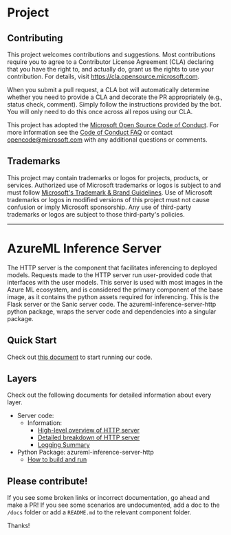 # Project

## Contributing

This project welcomes contributions and suggestions.  Most contributions require you to agree to a
Contributor License Agreement (CLA) declaring that you have the right to, and actually do, grant us
the rights to use your contribution. For details, visit https://cla.opensource.microsoft.com.

When you submit a pull request, a CLA bot will automatically determine whether you need to provide
a CLA and decorate the PR appropriately (e.g., status check, comment). Simply follow the instructions
provided by the bot. You will only need to do this once across all repos using our CLA.

This project has adopted the [Microsoft Open Source Code of Conduct](https://opensource.microsoft.com/codeofconduct/).
For more information see the [Code of Conduct FAQ](https://opensource.microsoft.com/codeofconduct/faq/) or
contact [opencode@microsoft.com](mailto:opencode@microsoft.com) with any additional questions or comments.

## Trademarks

This project may contain trademarks or logos for projects, products, or services. Authorized use of Microsoft 
trademarks or logos is subject to and must follow 
[Microsoft's Trademark & Brand Guidelines](https://www.microsoft.com/en-us/legal/intellectualproperty/trademarks/usage/general).
Use of Microsoft trademarks or logos in modified versions of this project must not cause confusion or imply Microsoft sponsorship.
Any use of third-party trademarks or logos are subject to those third-party's policies.

----

# AzureML Inference Server

The HTTP server is the component that facilitates inferencing to deployed models. Requests made to the HTTP server run user-provided code that interfaces with the user models.
This server is used with most images in the Azure ML ecosystem, and is considered the primary component of the base image, as it contains the python assets required for inferencing.
This is the Flask server or the Sanic server code. The azureml-inference-server-http python package, wraps the server code and dependencies into a singular package.

## Quick Start

Check out [this document](src\azureml-inference-server-http\CONTRIBUTING.md) to start running our code.

## Layers

Check out the following documents for detailed information about every layer.

- Server code:
  - Information:
    - [High-level overview of HTTP server](docs/Network-Stack-Overview.md)
    - [Detailed breakdown of HTTP server](docs/AzureMLInferenceServer)
    - [Logging Summary](https://learn.microsoft.com/en-us/azure/machine-learning/how-to-inference-server-http#understanding-logs)
- Python Package: azureml-inference-server-http
  - [How to build and run](src/azureml-inference-server-http/azureml_inference_server_http/CONTRIBUTING.md)


## Please contribute!

If you see some broken links or incorrect documentation, go ahead and make a PR! If you see some scenarios are undocumented, add a doc to the `/docs` folder or add a `README.md` to the relevant component folder.

Thanks!


